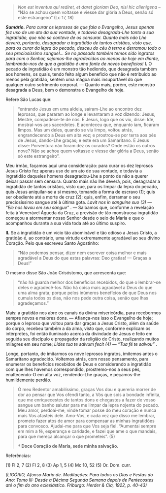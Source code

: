 > *Non est inventus qui rediret, et daret gloriam Deo, nisi hic alienigena* – “Não se achou quem voltasse e viesse dar glória a Deus, senão só este estrangeiro” (Lc 17, 18)

***Sumário.** Para curar os leprosos de que fala o Evangelho, Jesus apenas fez uso de um ato da sua vontade, e todavia desagrada-Lhe tanto a sua ingratidão, que não se conteve de os censurar. Quanto mais não Lhe deverá, portanto, desagradar a ingratidão de tantos cristãos, visto que, para os curar da lepra do pecado, desceu do céu à terra e derramou todo o seu preciosíssimo sangue!… Se no passado também temos sido ingratos para com o Senhor, sejamos-lhe agradecidos ao menos de hoje em diante, lembrando-nos de que a gratidão é uma fonte de novos benefícios!* **I.** O pecado de ingratidão é um monstro tão hediondo, que desagrada também aos homens, os quais, tendo feito algum beneficio que não é retribuído ao menos pela gratidão, sentem uma mágoa mais insuportável do que qualquer outro sofrimento corporal. — Quanto mais, porém, este monstro desagrada a Deus, bem o demonstra o Evangelho de hoje.

Refere São Lucas que:

> “entrando Jesus em uma aldeia, saíram-Lhe ao encontro dez leprosos, que pararam ao longe e levantaram a voz dizendo: Jesus, Mestre, compadece-te de nós. E Jesus, logo que os viu, disse: Ide, mostrai-vos aos sacerdotes. E aconteceu que, enquanto iam, ficaram limpos. Mas um deles, quando se viu limpo, voltou atrás, engrandecendo a Deus em alta voz; e prostrou-se por terra aos pés de Jesus, dando-Lhe graças; e este era um Samaritano. E Jesus disse: Porventura não foram dez os curados? Onde estão os outros nove? Não se achou quem voltasse e viesse dar glória a Deus, senão só este estrangeiro”.

Meu irmão, façamos aqui uma consideração: para curar os dez leprosos Jesus Cristo fez apenas uso de um ato de sua vontade, e todavia a ingratidão daqueles homens desagradou-Lhe a ponto de não a querer deixar passar sem censura. Quanto mais não lhe deverá, pois, desagradar a ingratidão de tantos cristãos, visto que, para os limpar da lepra do pecado, quis Jesus aniquilar-se a si mesmo, tomando a forma de escravo (1); quis ser obediente até a morte de cruz (2); quis, enfim, derramar o seu preciosíssimo sangue até à última gota. *Lavit nos in sanguine suo (3) — “Ele nos lavou em seu sangue”* . — Saibamos que, conforme a revelação feita à Venerável Águeda da Cruz, a previsão de tão monstruosa ingratidão começou a atormentar nosso Senhor desde o seio de Maria e que o acompanhou durante a sua vida toda até ao último suspiro.

**II.** Se a ingratidão é um vício tão abominável e tão odioso a Jesus Cristo, a gratidão é, ao contrário, uma virtude extremamente agradável ao seu divino Coração. Pelo que escreveu Santo Agostinho:

> “Não podemos pensar, dizer nem escrever coisa melhor e mais agradável a Deus do que estas palavras: Deo gratias! — Graças a Deus!”

O mesmo disse São João Crisóstomo, que acrescenta que:

> “não há guarda melhor dos benefícios recebidos, do que o lembrar-se deles e agradecê-los. Não há coisa mais agradável a Deus do que uma alma grata; porque pelos inúmeros benefícios de que Deus nos cumula todos os dias, não nos pede outra coisa, senão que lhas agradeçamos.”

Mais: a gratidão nos abre os canais da divina misericórdia, para recebermos sempre novos e maiores dons. — Afiança-nos isso o Evangelho de hoje; porque o leproso que voltou para dar graças a Jesus Cristo, além da saúde do corpo, recebeu também a da alma, visto que, conforme explicam os intérpretes, foi então iluminado acerca da divindade de Jesus e feito em seguida seu discípulo e propagador da religião de Cristo, realizando muitos milagres em seu nome; *Lides tua te salvum fecit (4) — “Tua fé te salvou”* .

Longe, portanto, de imitarmos os nove leprosos ingratos, imitemos antes o Samaritano agradecido. Voltemos atrás, com nosso pensamento, para enumerar os benefícios recebidos de Deus e considerando a ingratidão com que lhes havemos correspondido, prostremo-nos a seus pés, enaltecendo-O em alta voz, rendendo-Lhe graças, e peçamos-lhe humildemente perdão.

> Ó meu Redentor amabilíssimo, graças Vos dou e quereria morrer de dor ao pensar que Vos ofendi tanto, a Vós que sois a bondade infinita, que me enriquecestes de tantos dons e chegastes a fazer de vosso sangue um banho salutar para me limpar da lepra nojenta do pecado. Meu amor, perdoai-me, vinde tomar posse do meu coração e nunca mais Vos afasteis dele. Amo-Vos, e cada vez que disso me lembrar, prometo fazer atos de amor para compensar as minhas ingratidões para convosco. Ajudai-me para que Vos seja fiel. “Aumentai sempre em mim a fé, esperança e caridade, e fazei que ame o que mandais, para que mereça alcançar o que prometeis”. (5)
>
> **† Doce Coração de Maria, sede minha salvação.**

Referências:

\(1\) Fl 2, 7 (2) Fl 2, 8 (3) Ap 1, 5 (4) Mc 10, 52 (5) Or. Dom. curr.

*(LIGÓRIO, Afonso Maria de. Meditações: Para todos os Dias e Festas do Ano: Tomo III: Desde a Décima Segunda Semana depois de Pentecostes até o fim do ano eclesiástico. Friburgo: Herder & Cia, 1922, p. 40-43)*
